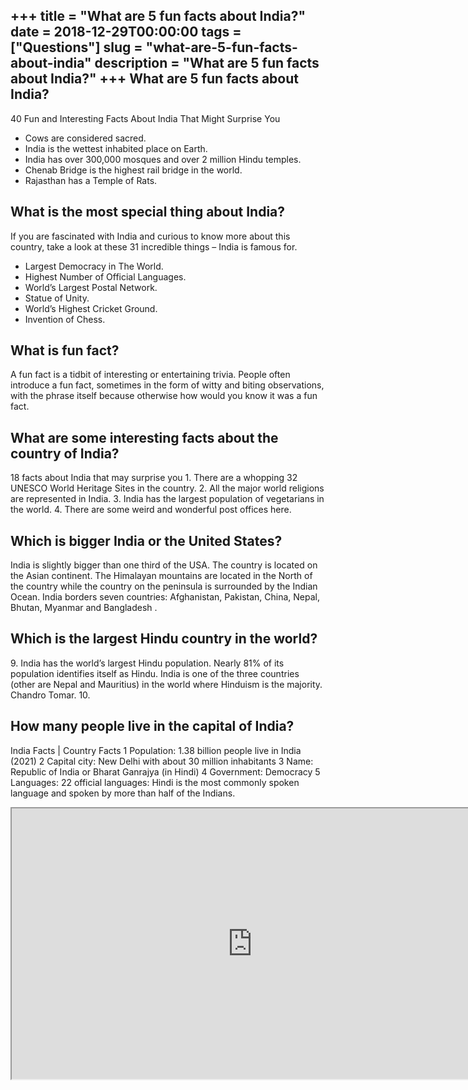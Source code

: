 +++
title = "What are 5 fun facts about India?"
date = 2018-12-29T00:00:00
tags = ["Questions"]
slug = "what-are-5-fun-facts-about-india"
description = "What are 5 fun facts about India?"
+++
What are 5 fun facts about India?
---------------------------------

40 Fun and Interesting Facts About India That Might Surprise You

- Cows are considered sacred.
- India is the wettest inhabited place on Earth.
- India has over 300,000 mosques and over 2 million Hindu temples.
- Chenab Bridge is the highest rail bridge in the world.
- Rajasthan has a Temple of Rats.

What is the most special thing about India?
-------------------------------------------

If you are fascinated with India and curious to know more about this country, take a look at these 31 incredible things – India is famous for.

- Largest Democracy in The World.
- Highest Number of Official Languages.
- World’s Largest Postal Network.
- Statue of Unity.
- World’s Highest Cricket Ground.
- Invention of Chess.

What is fun fact?
-----------------

A fun fact is a tidbit of interesting or entertaining trivia. People often introduce a fun fact, sometimes in the form of witty and biting observations, with the phrase itself because otherwise how would you know it was a fun fact.

What are some interesting facts about the country of India?
-----------------------------------------------------------

18 facts about India that may surprise you 1. There are a whopping 32 UNESCO World Heritage Sites in the country. 2. All the major world religions are represented in India. 3. India has the largest population of vegetarians in the world. 4. There are some weird and wonderful post offices here.

Which is bigger India or the United States?
-------------------------------------------

India is slightly bigger than one third of the USA. The country is located on the Asian continent. The Himalayan mountains are located in the North of the country while the country on the peninsula is surrounded by the Indian Ocean. India borders seven countries: Afghanistan, Pakistan, China, Nepal, Bhutan, Myanmar and Bangladesh .

Which is the largest Hindu country in the world?
------------------------------------------------

9\. India has the world’s largest Hindu population. Nearly 81% of its population identifies itself as Hindu. India is one of the three countries (other are Nepal and Mauritius) in the world where Hinduism is the majority. Chandro Tomar. 10.

How many people live in the capital of India?
---------------------------------------------

India Facts | Country Facts 1 Population: 1.38 billion people live in India (2021) 2 Capital city: New Delhi with about 30 million inhabitants 3 Name: Republic of India or Bharat Ganrajya (in Hindi) 4 Government: Democracy 5 Languages: 22 official languages: Hindi is the most commonly spoken language and spoken by more than half of the Indians.

<iframe allow="accelerometer; autoplay; clipboard-write; encrypted-media; gyroscope; picture-in-picture" allowfullscreen="" class="__youtube_prefs__  epyt-is-override  no-lazyload" data-no-lazy="1" data-origheight="433" data-origwidth="770" data-skipgform_ajax_framebjll="" height="433" id="_ytid_65871" loading="lazy" src="https://www.youtube.com/embed/kyvGnTugGF8?enablejsapi=1&autoplay=0&cc_load_policy=0&cc_lang_pref=&iv_load_policy=1&loop=0&modestbranding=0&rel=1&fs=1&playsinline=0&autohide=2&theme=dark&color=red&controls=1&" title="YouTube player" width="770"></iframe>